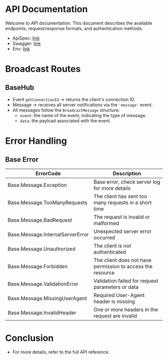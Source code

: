 # API Documentation

Welcome to API documentation. This document describes the available endpoints, request/response formats, and authentication methods.

- ApiSpec: [link](/)
- Swagger: [link](/swagger)
- Env: [link](https://docs.google.com/spreadsheets/d/1gPHUbUbTPOIgvykkxbRK4BGK1JGbZBNVgmBMmJw6ItI/edit?usp=sharing)

# Broadcast Routes

## BaseHub

- Event `getConnectionId` → returns the client's connection ID.
- Message → receives all server notifications via the `'message'` event.
- All messages follow the `BroadcastMessage` structure:
  - `event`: the name of the event, indicating the type of message.
  - `data`: the payload associated with the event.

# Error Handling

## Base Error

| ErrorCode                        | Description                                                |
| -------------------------------- | ---------------------------------------------------------- |
| Base.Message.Exception           | Base error, check server log for more details              |
| Base.Message.TooManyRequests     | The client has sent too many requests in a short time      |
| Base.Message.BadRequest          | The request is invalid or malformed                        |
| Base.Message.InternalServerError | Unexpected server error occurred                           |
| Base.Message.Unauthorized        | The client is not authenticated                            |
| Base.Message.Forbidden           | The client does not have permission to access the resource |
| Base.Message.ValidationError     | Validation failed for request parameters or data           |
| Base.Message.MissingUserAgent    | Required User-Agent header is missing                      |
| Base.Message.InvalidHeader       | One or more headers in the request are invalid             |

# Conclusion

- For more details, refer to the full API reference.
